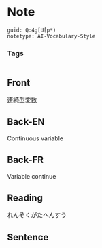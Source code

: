 # Note
```
guid: Q:4g[U[p*)
notetype: AI-Vocabulary-Style
```

### Tags
```
```

## Front
連続型変数

## Back-EN
Continuous variable

## Back-FR
Variable continue

## Reading
れんぞくがたへんすう

## Sentence

